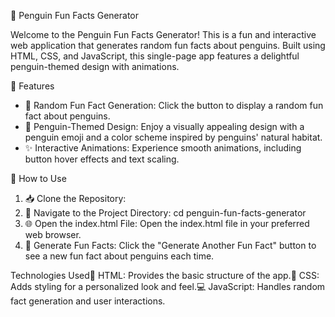🐧 Penguin Fun Facts Generator 

Welcome to the Penguin Fun Facts Generator! This is a fun and interactive web application that generates random fun facts about penguins. Built using HTML, CSS, and JavaScript, this single-page app features a delightful penguin-themed design with animations.

🌟 Features

- 🎲 Random Fun Fact Generation: Click the button to display a random fun fact about penguins.
- 🐧 Penguin-Themed Design: Enjoy a visually appealing design with a penguin emoji and a color scheme inspired by penguins' natural habitat.
- ✨ Interactive Animations: Experience smooth animations, including button hover effects and text scaling.

🚀 How to Use

1. 📥 Clone the Repository:
2. 📂 Navigate to the Project Directory:
   cd penguin-fun-facts-generator
3. 🌐 Open the index.html File:
   Open the index.html file in your preferred web browser.
4. 🔄 Generate Fun Facts:
   Click the "Generate Another Fun Fact" button to see a new fun fact about penguins each time.

Technologies Used📄 
HTML: Provides the basic structure of the app.🎨 CSS: Adds styling for a personalized look and feel.💻 JavaScript: Handles random fact generation and user interactions.
